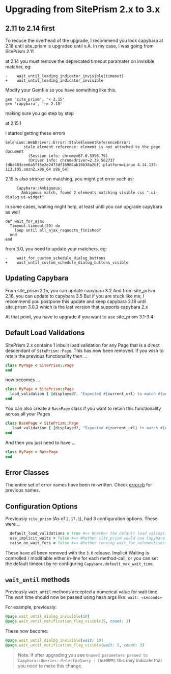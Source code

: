 # Upgrading from SitePrism 2.x to 3.x

## 2.11 to 2.14 first
To reduce the overhead of the upgrade, I recommend you lock capybara at 2.18 until site_prism is upgraded until v.A.
In my case, I was going from SitePrism 2.11

at 2.14 you must remove the deprecated timeout paramater on invisible matcher, eg:

```
-    wait_until_loading_indicator_invisible(timeout)
+    wait_until_loading_indicator_invisible
```

Modify your Gemfile so you have something like this.
```
gem 'site_prism', '< 2.15'
gem 'capybara', '~> 2.18'
```

making sure you go step by step

at 2.15.1

I started getting these errors

```
Selenium::WebDriver::Error::StaleElementReferenceError:
        stale element reference: element is not attached to the page document
          (Session info: chrome=67.0.3396.79)
          (Driver info: chromedriver=2.39.562737 (dba483cee6a5f15e2e2d73df16968ab10b38a2bf),platform=Linux 4.14.133-113.105.amzn2.x86_64 x86_64)
```

2.15 is also stricker on matching, you might get error such as:

```
     Capybara::Ambiguous:
       Ambiguous match, found 2 elements matching visible css ".ui-dialog.ui-widget"
```

in some cases, waiting might help, at least until you can upgrade capybara as well

```
def wait_for_ajax
  Timeout.timeout(30) do
    loop until all_ajax_requests_finished?
  end
end
```

from 3.0, you need to update your matchers, eg:

```
-    wait_for_custom_schedule_dialog_buttons
+    wait_until_custom_schedule_dialog_buttons_visible
```

## Updating Capybara

From site_prism 2.15, you can update capybara 3.2
And from site_prism 2.16, you can update to capybara 3.5
But if you are stuck like me, I recommend you postpone this update and keep capybara 2.18 until site_prism 3.0.3
which is the last version that supports capybara 2.x

At that point, you have to upgrade if you want to use site_prism 3.1-3.4

## Default Load Validations

SitePrism 2.x contains 1 inbuilt load validation for any Page that is a
direct descendant of `SitePrism::Page`. This has now been removed.
If you wish to retain the previous functionality then ...

```ruby
class MyPage < SitePrism::Page
end
```

now becomes ...

```ruby
class MyPage < SitePrism::Page
  load_validation { [displayed?, "Expected #{current_url} to match #{url_matcher} but it did not."] }
end
```

You can also create a `BasePage` class if you want to retain this functionality
across all your Pages

```ruby
class BasePage < SitePrism::Page
   load_validation { [displayed?, "Expected #{current_url} to match #{url_matcher} but it did not."] }
end
```

And then you just need to have ...

```ruby
class MyPage < BasePage
end
```

## Error Classes

The entire set of error names have been re-written.
Check [error.rb](https://github.com/site-prism/site_prism/blob/master/lib/site_prism/error.rb)
for previous names.

## Configuration Options

Previously `site_prism` (As of `2.17.1`), had 3 configuration options. These were ...

```ruby
  default_load_validations = true #=> Whether the default load validation for displayed? was set 
  use_implicit_waits = false #=> Whether site_prism would use Capybara's implicit waiting by default
  raise_on_wait_fors = false #=> Whether running wait_for_<element/section> methods that failed would crash
```

These have all been removed with the `3.0` release. Implicit Waiting is
controlled / modifiable either in-line for each method-call, or you can set the default
timeout by re-configuring `Capybara.default_max_wait_time`.

## `wait_until` methods

Previously `wait_until` methods accepted a numerical value for wait time.
The wait time should now be passed using hash args like: `wait: <seconds>`

For example, previously:

```ruby
@page.wait_until_dialog_invisible(10)
@page.wait_until_notification_flag_visible(5, count: 3)
```

These now become:

```ruby
@page.wait_until_dialog_invisible(wait: 10)
@page.wait_until_notification_flag_visible(wait: 5, count: 3)
```

> Note: If after upgrading you see `Unused parameters passed to Capybara::Queries::SelectorQuery : [NUMBER]`
this may indicate that you need to make this change.
